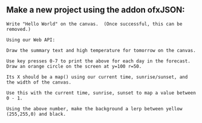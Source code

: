 ## Make a new project using the addon ofxJSON: 

	Write "Hello World" on the canvas.  (Once successful, this can be removed.)
	
	Using our Web API:
	
	Draw the summary text and high temperature for tomorrow on the canvas.
    
	Use key presses 0-7 to print the above for each day in the forecast. 
	Draw an orange circle on the screen at y=100 r=50.
    
	Its X should be a map() using our current time, sunrise/sunset, and the width of the canvas.

	Use this with the current time, sunrise, sunset to map a value between 0 - 1.
    
	Using the above number, make the background a lerp between yellow (255,255,0) and black.

